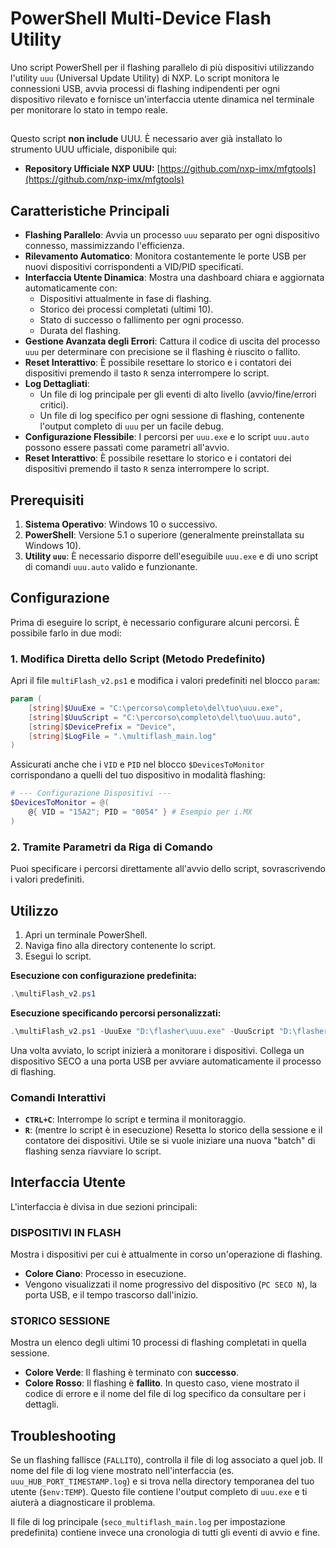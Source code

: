 # PowerShell Multi-Device Flash Utility

Uno script PowerShell per il flashing parallelo di più dispositivi utilizzando l'utility `uuu` (Universal Update Utility) di NXP. Lo script monitora le connessioni USB, avvia processi di flashing indipendenti per ogni dispositivo rilevato e fornisce un'interfaccia utente dinamica nel terminale per monitorare lo stato in tempo reale.

##

Questo script **non include** UUU. È necessario aver già installato lo strumento UUU ufficiale, disponibile qui:
* **Repository Ufficiale NXP UUU:** [https://github.com/nxp-imx/mfgtools](https://github.com/nxp-imx/mfgtools)

## Caratteristiche Principali

- **Flashing Parallelo**: Avvia un processo `uuu` separato per ogni dispositivo connesso, massimizzando l'efficienza.
- **Rilevamento Automatico**: Monitora costantemente le porte USB per nuovi dispositivi corrispondenti a VID/PID specificati.
- **Interfaccia Utente Dinamica**: Mostra una dashboard chiara e aggiornata automaticamente con:
  - Dispositivi attualmente in fase di flashing.
  - Storico dei processi completati (ultimi 10).
  - Stato di successo o fallimento per ogni processo.
  - Durata del flashing.
- **Gestione Avanzata degli Errori**: Cattura il codice di uscita del processo `uuu` per determinare con precisione se il flashing è riuscito o fallito.
- **Reset Interattivo**: È possibile resettare lo storico e i contatori dei dispositivi premendo il tasto `R` senza interrompere lo script.
- **Log Dettagliati**:
  - Un file di log principale per gli eventi di alto livello (avvio/fine/errori critici).
  - Un file di log specifico per ogni sessione di flashing, contenente l'output completo di `uuu` per un facile debug.
- **Configurazione Flessibile**: I percorsi per `uuu.exe` e lo script `uuu.auto` possono essere passati come parametri all'avvio.
- **Reset Interattivo**: È possibile resettare lo storico e i contatori dei dispositivi premendo il tasto `R` senza interrompere lo script.

## Prerequisiti

1.  **Sistema Operativo**: Windows 10 o successivo.
2.  **PowerShell**: Versione 5.1 o superiore (generalmente preinstallata su Windows 10).
3.  **Utility `uuu`**: È necessario disporre dell'eseguibile `uuu.exe` e di uno script di comandi `uuu.auto` valido e funzionante.

## Configurazione

Prima di eseguire lo script, è necessario configurare alcuni percorsi. È possibile farlo in due modi:

### 1. Modifica Diretta dello Script (Metodo Predefinito)

Apri il file `multiFlash_v2.ps1` e modifica i valori predefiniti nel blocco `param`:

```powershell
param (
    [string]$UuuExe = "C:\percorso\completo\del\tuo\uuu.exe",
    [string]$UuuScript = "C:\percorso\completo\del\tuo\uuu.auto",
    [string]$DevicePrefix = "Device",
    [string]$LogFile = ".\multiflash_main.log"
)
```

Assicurati anche che i `VID` e `PID` nel blocco `$DevicesToMonitor` corrispondano a quelli del tuo dispositivo in modalità flashing:

```powershell
# --- Configurazione Dispositivi ---
$DevicesToMonitor = @(
    @{ VID = "15A2"; PID = "0054" } # Esempio per i.MX
)
```

### 2. Tramite Parametri da Riga di Comando

Puoi specificare i percorsi direttamente all'avvio dello script, sovrascrivendo i valori predefiniti.

## Utilizzo

1.  Apri un terminale PowerShell.
2.  Naviga fino alla directory contenente lo script.
3.  Esegui lo script.

**Esecuzione con configurazione predefinita:**
```powershell
.\multiFlash_v2.ps1
```

**Esecuzione specificando percorsi personalizzati:**
```powershell
.\multiFlash_v2.ps1 -UuuExe "D:\flasher\uuu.exe" -UuuScript "D:\flasher\script.auto"
```

Una volta avviato, lo script inizierà a monitorare i dispositivi. Collega un dispositivo SECO a una porta USB per avviare automaticamente il processo di flashing.

### Comandi Interattivi

- **`CTRL+C`**: Interrompe lo script e termina il monitoraggio.
- **`R`**: (mentre lo script è in esecuzione) Resetta lo storico della sessione e il contatore dei dispositivi. Utile se si vuole iniziare una nuova "batch" di flashing senza riavviare lo script.

## Interfaccia Utente

L'interfaccia è divisa in due sezioni principali:

### DISPOSITIVI IN FLASH

Mostra i dispositivi per cui è attualmente in corso un'operazione di flashing.
- **Colore Ciano**: Processo in esecuzione.
- Vengono visualizzati il nome progressivo del dispositivo (`PC SECO N`), la porta USB, e il tempo trascorso dall'inizio.

### STORICO SESSIONE

Mostra un elenco degli ultimi 10 processi di flashing completati in quella sessione.
- **Colore Verde**: Il flashing è terminato con **successo**.
- **Colore Rosso**: Il flashing è **fallito**. In questo caso, viene mostrato il codice di errore e il nome del file di log specifico da consultare per i dettagli.

## Troubleshooting

Se un flashing fallisce (`FALLITO`), controlla il file di log associato a quel job. Il nome del file di log viene mostrato nell'interfaccia (es. `uuu_HUB_PORT_TIMESTAMP.log`) e si trova nella directory temporanea del tuo utente (`$env:TEMP`). Questo file contiene l'output completo di `uuu.exe` e ti aiuterà a diagnosticare il problema.

Il file di log principale (`seco_multiflash_main.log` per impostazione predefinita) contiene invece una cronologia di tutti gli eventi di avvio e fine.
